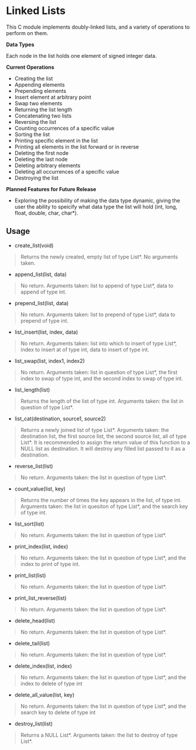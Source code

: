 # Linked Lists

This C module implements doubly-linked lists, and a variety of operations to perform on them. 

**Data Types**

Each node in the list holds one element of signed integer data. 

**Current Operations**

- Creating the list
- Appending elements
- Prepending elements
- Insert element at arbitrary point
- Swap two elements
- Returning the list length
- Concatenating two lists
- Reversing the list
- Counting occurrences of a specific value
- Sorting the list
- Printing specific element in the list
- Printing all elements in the list forward or in reverse
- Deleting the first node
- Deleting the last node
- Deleting arbitrary elements
- Deleting all occurrences of a specific value
- Destroying the list

**Planned Features for Future Release**

- Exploring the possibility of making the data type dynamic, giving the user the ability to speicify what data type the list will hold (int, long, float, double, char, char*).

## Usage

- create_list(void)
>Returns the newly created, empty list of type List\*. No arguments taken. 

- append_list(list, data)
>No return. Arguments taken: list to append of type List\*, data to append of type int.

- prepend_list(list, data)
>No return. Arguments taken: list to prepend of type List\*, data to prepend of type int.

- list_insert(list, index, data)
>No return. Arguments taken: list into which to insert of type List\*, index to insert at of type int, data to insert of type int.

- list_swap(list, index1, index2)
>No return. Arguments taken: list in question of type List\*, the first index to swap of type int, and the second index to swap of type int.

- list_length(list)
>Returns the length of the list of type int. Arguments taken: the list in question of type List\*.

- list_cat(destination, source1, source2)
>Returns a newly joined list of type List\*. Arguments taken: the destination list, the first source list, the second source list, all of type List\*. It is recommended to assign the return value of this function to a NULL list as destination. It will destroy any filled list passed to it as a destination. 

- reverse_list(list)
>No return. Arguments taken: the list in question of type List\*.

- count_value(list, key)
>Returns the number of times the key appears in the list, of type int. Arguments taken: the list in quesiton of type List\*, and the search key of type int. 

- list_sort(list)
>No return. Arguments taken: the list in question of type List\*. 

- print_index(list, index)
>No return. Arguments taken: the list in question of type List\*, and the index to print of type int.

- print_list(list)
>No return. Arguments taken: the list in question of type List\*.

- print\_list\_reverse(list)
>No return. Arguments taken: the list in question of type List\*.

- delete_head(list)
>No return. Arguments taken: the list in question of type List\*.

- delete_tail(list)
>No return. Arguments taken: the list in question of type List\*.

- delete_index(list, index)
>No return. Arguments taken: the list in question of type List\*, and the index to delete of type int

- delete\_all\_value(list, key)
>No return. Arguments taken: the list in question of type List\*, and the search key to delete of type int

- destroy_list(list)
>Returns a NULL List\*. Arguments taken: the list to destroy of type List\*. 
